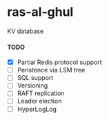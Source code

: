 # ras-al-ghul
KV database
 #### TODO
- [x] Partial Redis protocol support
- [ ] Peristence via LSM tree
- [ ] SQL support
- [ ] Versioning
- [ ] RAFT replication
- [ ] Leader election
- [ ] HyperLogLog
